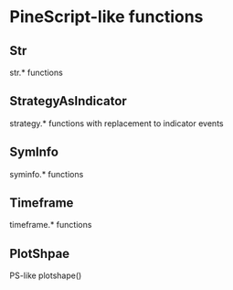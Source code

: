 # PineScript-like functions

## Str

str.* functions

## StrategyAsIndicator

strategy.* functions with replacement to indicator events

## SymInfo

syminfo.* functions

## Timeframe

timeframe.* functions

## PlotShpae

PS-like plotshape()